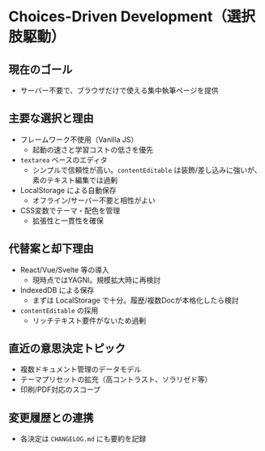 # Choices-Driven Development（選択肢駆動）

## 現在のゴール
- サーバー不要で、ブラウザだけで使える集中執筆ページを提供

## 主要な選択と理由
- フレームワーク不使用（Vanilla JS）
  - 起動の速さと学習コストの低さを優先
- `textarea` ベースのエディタ
  - シンプルで信頼性が高い。`contentEditable` は装飾/差し込みに強いが、素のテキスト編集では過剰
- LocalStorage による自動保存
  - オフライン/サーバー不要と相性がよい
- CSS変数でテーマ・配色を管理
  - 拡張性と一貫性を確保

## 代替案と却下理由
- React/Vue/Svelte 等の導入
  - 現時点ではYAGNI。規模拡大時に再検討
- IndexedDB による保存
  - まずは LocalStorage で十分。履歴/複数Docが本格化したら検討
- `contentEditable` の採用
  - リッチテキスト要件がないため過剰

## 直近の意思決定トピック
- 複数ドキュメント管理のデータモデル
- テーマプリセットの拡充（高コントラスト、ソラリゼド等）
- 印刷/PDF対応のスコープ

## 変更履歴との連携
- 各決定は `CHANGELOG.md` にも要約を記録
